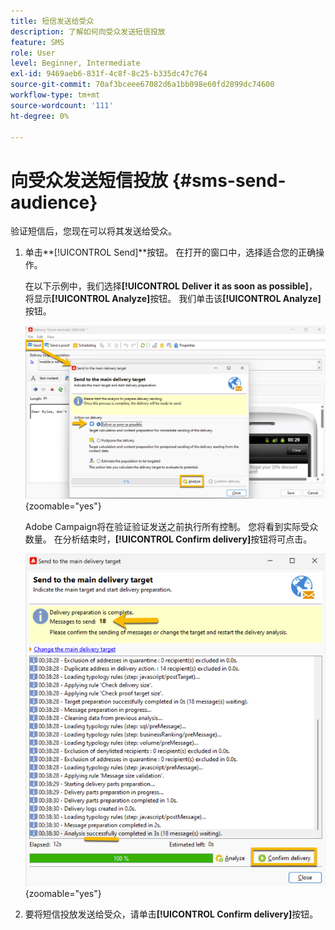 ```yaml
---
title: 短信发送给受众
description: 了解如何向受众发送短信投放
feature: SMS
role: User
level: Beginner, Intermediate
exl-id: 9469aeb6-831f-4c8f-8c25-b335dc47c764
source-git-commit: 70af3bceee67082d6a1bb098e60fd2899dc74600
workflow-type: tm+mt
source-wordcount: '111'
ht-degree: 0%

---
```


# 向受众发送短信投放 {#sms-send-audience}

验证短信后，您现在可以将其发送给受众。

1. 单击&#x200B;**[!UICONTROL Send]**按钮。
在打开的窗口中，选择适合您的正确操作。

   在以下示例中，我们选择&#x200B;**[!UICONTROL Deliver it as soon as possible]**，将显示&#x200B;**[!UICONTROL Analyze]**&#x200B;按钮。 我们单击该&#x200B;**[!UICONTROL Analyze]**&#x200B;按钮。

   ![](assets/send_action.png){zoomable="yes"}

   Adobe Campaign将在验证验证发送之前执行所有控制。 您将看到实际受众数量。 在分析结束时，**[!UICONTROL Confirm delivery]**&#x200B;按钮将可点击。

   ![](assets/send_analyze.png){zoomable="yes"}

1. 要将短信投放发送给受众，请单击&#x200B;**[!UICONTROL Confirm delivery]**&#x200B;按钮。
